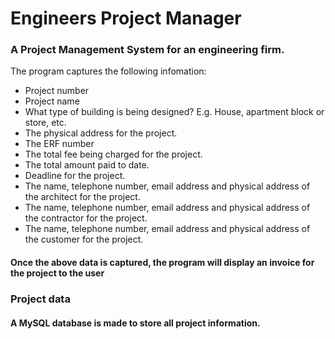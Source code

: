 # Engineers Project Manager

### A Project Management System for an engineering firm.

The program captures the following infomation:
* Project number
* Project name
* What type of building is being designed? E.g. House, apartment block or
  store, etc.
* The physical address for the project.
* The ERF number
* The total fee being charged for the project.
* The total amount paid to date.
* Deadline for the project.
* The name, telephone number, email address and physical address of the
  architect for the project.
* The name, telephone number, email address and physical address of the
  contractor for the project.
* The name, telephone number, email address and physical address of the
  customer for the project.
 
#### Once the above data is captured, the program will display an invoice for the project to the user

### Project data
#### A MySQL database is made to store all project information.
 
 
